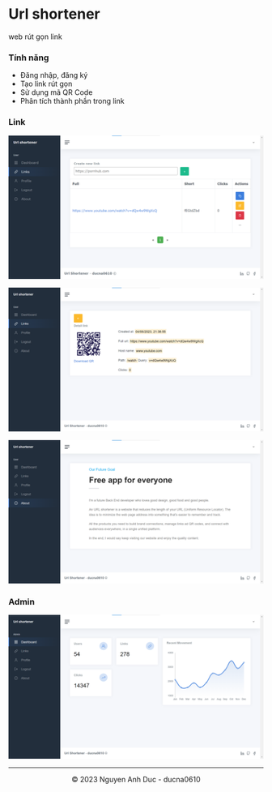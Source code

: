 # Url shortener
web rút gọn link

### Tính năng
- Đăng nhập, đăng ký
- Tạo link rút gọn
- Sử dụng mã QR Code
- Phân tích thành phần trong link

### Link
![index-link](./link.png)

![detail-link](./detail.png)

![about](./about.png)

### Admin
![admin](./admin.png)

---
<div align="center">
  &copy; 2023 Nguyen Anh Duc - ducna0610
</div>